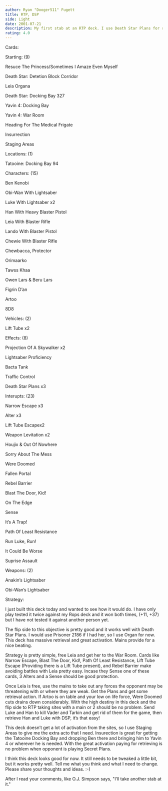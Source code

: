 ```yaml
---
author: Ryan "Dooger511" Fugett
title: RTP, DSP
side: Light
date: 2001-07-21
description: My first stab at an RTP deck. I use Death Star Plans for retrieval. Great activation.
rating: 4.0
---
```

Cards: 

Starting: (9)
Resuce The Princess/Sometimes I Amaze Even Myself
Death Star: Detetion Block Corridor
Leia Organa
Death Star: Docking Bay 327
Yavin 4: Docking Bay
Yavin 4: War Room
Heading For The Medical Frigate
Insurrection
Staging Areas

Locations: (1)
Tatooine: Docking Bay 94

Characters: (15)
Ben Kenobi
Obi-Wan With Lightsaber
Luke With Lightsaber x2
Han With Heavy Blaster Pistol
Leia With Blaster Rifle
Lando With Blaster Pistol
Chewie With Blaster Rifle
Chewbacca, Protector
Orimaarko
Tawss Khaa
Owen Lars & Beru Lars
Figrin D’an
Artoo
8D8

Vehicles: (2)
Lift Tube x2

Effects: (8)
Projection Of A Skywalker x2
Lightsaber Proficiency
Bacta Tank
Traffic Control
Death Star Plans x3

Interupts: (23)
Narrow Escape x3
Alter x3
Lift Tube Escapex2
Weapon Levitation x2
Houjix & Out Of Nowhere
Sorry About The Mess
Were Doomed
Fallen Portal
Rebel Barrier
Blast The Door, Kid!
On The Edge
Sense
It’s A Trap!
Path Of Least Resistance
Run Luke, Run!
It Could Be Worse
Suprise Assault

Weapons: (2)
Anakin’s Lightsaber
Obi-Wan’s Lightsaber


Strategy: 

I just built this deck today and wanted to see how it would do. I have only play tested it twice against my Rops deck and it won both times, (+11, +37) but I have not tested it against another person yet. 

The flip side to this objective is pretty good and it works well with Death Star Plans. I would use Prisoner 2186 if I had her, so I use Organ for now. This deck has massive retrieval and great activation. Mains provide for a nice beating.

Strategy is pretty simple, free Leia and get her to the War Room. Cards like Narrow Escape, Blast The Door, Kid!, Path Of Least Resistance, Lift Tube Escape (Providing there is a Lift Tube present), and Rebel Barrier make avoiding battles with Leia pretty easy. Incase they Sense one of these cards, 3 Alters and a Sense should be good protection.

Once Leia is free, use the mains to take out any forces the opponent may be threatening with or where they are weak. Get the Plans and get some retrieval action. If Artoo is on table and your low on life force, Were Doomed cuts drains down considerably. With the high destiny in this deck and the flip side to RTP taking sites with a main or 2 should be no problem. Send Luke and Han to kill Vader and Tarkin and get rid of them for the game, then retrieve Han and Luke with DSP, it’s that easy!

This deck doesn’t get a lot of activation from the sites, so I use Staging Areas to give me the extra acto that I need. Insurection is great for getting the Tatooine Docking Bay and dropping Ben there and bringing him to Yavin 4 or wherever he is needed. With the great activation paying for retrieving is no problem when opponent is playing Secret Plans. 

I think this deck looks good for now. It still needs to be tweaked a little bit, but it works pretty well. Tell me what you think and what I need to change. Please share your thoughts and ideas. :-)

After I read your comments, like O.J. Simpson says, "I’ll take another stab at it."

